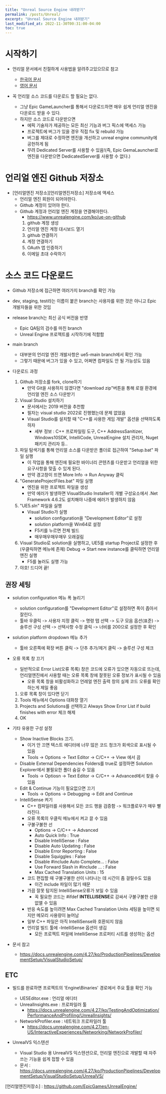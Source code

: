 ```yaml
---
title: "Unreal Source Engine 내려받기"
permalink: /posts/Unreal/
excerpt: "Unreal Source Engine 내려받기"
last_modified_at: 2022-11-30T00:31:00-04:00
toc: true
---
```


# 시작하기
- 언리얼 문서에서 친절하게 사용법을 알려주고있으므로 참고
    - [한국어 문서][한국어문서]
    - [영어 문서][영어문서]

- 꼭 언리얼 소스 코드를 다운로드 할 필요는 없다.
    - 그냥 Epic GameLauncher를 통해서 다운로드하면 매우 쉽게 언리얼 엔진을 다운로드 받을 수 있다.
    - 하지만 소스 코드로 다운받으면
        - 에픽 기술자가 제공하는 모든 최신 기능과 버그 픽스에 액세스 가능
        - 프로젝트에 버그가 있을 경우 직접 fix 및 rebuild 가능
        - 버그를 제대로 수정하면 엔진을 개선하고 unreal engine community에 공헌하게 됨
        - 무려 Dedicated Server를 사용할 수 있음!(즉, Epic GemaLauncher로 엔진을 다운받으면 DedicatedServer를 사용할 수 없다.)

# 언리얼 엔진 Github 저장소
- [언리얼엔진 저장소][언리얼엔진저장소] 저장소에 액세스
    - 언리얼 엔진 회원이 되어야한다.
    - Github 계정이 있어야 한다.
    - Github 계정과 언리얼 엔진 계정을 연결해야한다.
        - https://www.unrealengine.com/ko/ue-on-github
        1. github 계정 생성
        2. 언리얼 엔진 계정 대시보드 열기
        3. github 연결하기
        4. 계정 연결하기
        5. OAuth 앱 인증하기
        6. 이메일 초대 수락하기


# 소스 코드 다운로드
- Github 저장소에 접근하면 여러가지 branch를 확인 가능
- dev, staging, test라는 이름이 붙은 branch는 사용자를 위한 것은 아니고 Epic 개발자들을 위한 것임
- release branch는 최신 공식 버전을 반영
    - Epic QA팀의 검수를 마친 branch
    - Unreal Engine 프로젝트를 시작하기에 적함함
- main branch
    - 대부분의 언리얼 엔진 개발사항은 ue5-main branch에서 확인 가능
    - 그렇기 때문에 버그가 있을 수 있고, 어쩌면 컴파일도 안 될 가능성도 있음

- 다운로드 과정
    1. Github 저장소를 fork, clone하기
        - 만약 Git을 사용하지 않겠다면 "download zip"버튼을 통해 로컬 환경에 언리얼 엔진 소스 다운받기
    2. Visual Studio 설치하기
        - 문서에서는 2019 버전을 추천함
        - 필자는 visual studio 2022로 진행했는데 문제 없었음
        - Visual Studio를 설치할 때 "C++를 사용한 게임 개발" 옵션을 선택하도록 하자
            - 세부 정보 : C++ 프로파일링 도구, C++ AddressSanitizer, Windows10SDK, IntelliCode, UnrealEngine 설치 관리자, Nuget 패키지 관리자 등..
    3. 파일 탐색기를 통해 언리얼 소스를 다운받은 폴더로 접근하여 "Setup.bat" 파일 실행
        - 이 작업을 통해 엔진에 필요한 바이너리 콘텐츠를 다운받고 언리얼을 위한 요구사항을 맞출 수 있게 된다.
        - 만약 경고창이 뜨면 More Info -> Run Anyway 클릭
    4. "GenerateProjectFiles.bat" 파일 실행
        - 엔진을 위한 프로젝트 파일을 생성
        - 만약 에러가 발생하면 VisualStudio Installer의 개별 구성요소에서 .Net Framework 4.6.2도 설치해야 나중에 에러가 발생하지 않음
    5. "UE5.sln" 파일을 실행
        - Visual Studio가 실행
            - solution configuration을 "Development Editor"로 설정
            - solution platform을 Win64로 설정
            - F5키를 누르면 전체 빌드
            - 매우매우매우매우 오래걸림
    6. Visual Studio로 solution을 실행하고, UE5를 startup Project로 설정한 후(우클릭하면 메뉴에 존재) Debug -> Start new instance를 클릭하면 언리얼 엔진 실행
        - F5를 눌러도 실행 가능
    7. 야호! 드디어 끝!

## 권장 세팅
- solution configuration 메뉴 폭 늘리기
    - solution configuration를 "Development Editor"로 설정하면 폭이 좁아서 잘린다.
    - 툴바 우클릭 -> 사용자 지정 클릭 -> 명령 탭 선택 -> 도구 모음 옵션(표준) -> 솔루션 구성 선택 -> 선택사항 수정 클릭 -> 너비를 200으로 설정한 후 확인
- solution platform dropdown 메뉴 추가
    - 툴바 오른쪽에 확장 버튼 클릭 -> 단추 추가/제거 클릭 -> 솔루션 구성 체크
- 오류 목록 창 끄기
    - 일반적으로 Error List(오류 목록) 창은 코드에 오류가 있으면 자동으로 뜨는데, 언리얼엔진에서 사용할 때는 오류 목록 창에 잘못된 오류 정보가 표시될 수 있음
        - 오류 목록 창을 비활성화하고 언레얼 엔진 출력 창의 실제 코드 오류를 확인하는게 제일 좋음
    1. 오류 목록 창이 있다면 닫기
    2. Tools 메뉴에서 Options 대화창 열기
    3. Projects and Solutions를 선택하고 Always Show Error List if build finishes with error 체크 해제
    4. OK

- 기타 유용한 구성 설정
    - Show Inactive Blocks 끄기.
        - 이거 안 끄면 텍스트 에디터에 너무 많은 코드 청크가 회색으로 표시될 수 있음
        - Tools -> Options -> Text Editor -> C/C++ -> View 에서 끔
    - Disable External Dependencies Folders를 true로 설정하면 Solution Explorer에서 불필요한 폴더 숨길 수 있음
        - Tools -> Optiosn -> Text Editor -> C/C++ -> Advanced에서 찾을 수 있음
    - Edit & Continue 기능이 필요없으면 끄기
        - Tools -> Options -> Debugging -> Edit and Continue
    - IntelliSense 켜기
        - C++ 컴파일러를 사용해서 모든 코드 행을 검증함 -> 워크플로우가 매우 빨라진다.
        - 오류 목록의 우클릭 메뉴에서 켜고 끌 수 있음
        - 구불구불한 선
            - Options -> C/C++ -> Advanced
            - Auto Quick Info : True
            - Disable IntelliSense : False
            - Disable Auto Updating : False
            - Disable Error Reporting : False
            - Disable Squiggles : False
            - Disable #include Auto Complete... : False
            - Use Forward Slash in #include ... : False
            - Max Cached Translation Units : 15
        - 코드 편집할 때 구불구불한 선이 나타나는 데 시간이 좀 걸릴수도 있음
            - 이건 include 파일이 많기 때문
        - 가끔 잘못 탐지된 IntelliSense오류가 보일 수 있음
            - 꼭 필요한 코드는 #ifdef **INTELLISENSE**로 감싸서 구불구불한 선을 없앨 수 있음
        - 반응 속도를 높이려면 Max Cached Translation Units 세팅을 높이면 되지만 메모리 사용량이 늘어남
        - 일부 C++ 파일은 아직 IntelliSense와 호환되지 않음
        - 언리얼 빌드 툴에 -IntelliSense 옵션이 생김
            - 모든 프로젝트 파일에 IntelliSense 프로퍼티 시트를 생성하는 옵션

- 문서 참고
    - https://docs.unrealengine.com/4.27/ko/ProductionPipelines/DevelopmentSetup/VisualStudioSetup/

## ETC
- 빌드를 완료하면 프로젝트의 'Engine\Binaries\' 경로에서 주요 툴을 확인 가능
    - UE5Editor.exe : 언리얼 에디터
    - UnrealInsights.exe : 프로파일러 툴
        - https://docs.unrealengine.com/4.27/ko/TestingAndOptimization/PerformanceAndProfiling/UnrealInsights/
    - NetworkProfiler.exe : 네트워크 프로파일러 툴
        - https://docs.unrealengine.com/4.27/en-US/InteractiveExperiences/Networking/NetworkProfiler/

- UnrealVS 익스텐션
    - Visual Studio 용 UnrealVS 익스텐션으로, 언리얼 엔진으로 개발할 때 자주 쓰는 기능을 쉽게 접할 수 있음
    - 문서 : https://docs.unrealengine.com/4.27/ko/ProductionPipelines/DevelopmentSetup/VisualStudioSetup/UnrealVS/

[한국어문서]: https://docs.unrealengine.com/5.1/ko/downloading-unreal-engine-source-code/
[영어문서]: https://docs.unrealengine.com/5.1/en-US/downloading-unreal-engine-source-code/
[언리얼엔진저장소] : https://github.com/EpicGames/UnrealEngine/

